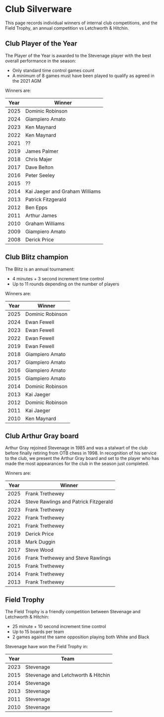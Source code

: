 # Club Silverware

This page records individual winners of internal club competitions,
and the Field Trophy, an annual competition vs Letchworth & Hitchin.

## Club Player of the Year

The Player of the Year is awarded to the Stevenage player with the best overall performance in the season:

- Only standard time control games count
- A minimum of 8 games must have been played to qualify as agreed in the 2021 AGM

Winners are:

| Year | Winner |
| ----------- | ----------- |
| 2025 | Dominic Robinson |
| 2024 | Giampiero Amato |
| 2023 | Ken Maynard |
| 2022 | Ken Maynard |
| 2021 | ?? |
| 2019 | James Palmer |
| 2018 | Chris Majer |
| 2017 | Dave Belton |
| 2016 | Peter Seeley |
| 2015 | ?? |
| 2014 | Kai Jaeger and Graham Williams |
| 2013 | Patrick Fitzgerald |
| 2012 | Ben Epps |
| 2011 | Arthur James |
| 2010 | Graham Williams |
| 2009 | Giampiero Amato |
| 2008 | Derick Price |

## Club Blitz champion

The Blitz is an annual tournament:

- 4 minutes + 3 second increment time control
- Up to 11 rounds depending on the number of players

Winners are:

| Year | Winner |
| ----------- | ----------- |
| 2025 | Dominic Robinson |
| 2024 | Ewan Fewell |
| 2023 | Ewan Fewell |
| 2022 | Ewan Fewell |
| 2019 | Ewan Fewell |
| 2018 | Giampiero Amato |
| 2017 | Giampiero Amato |
| 2016 | Giampiero Amato |
| 2015 | Giampiero Amato |
| 2014 | Dominic Robinson |
| 2013 | Kai Jaeger |
| 2012 | Dominic Robinson |
| 2011 | Kai Jaeger |
| 2010 | Ken Maynard |

## Club Arthur Gray board

Arthur Gray rejoined Stevenage in 1985 and was a stalwart of the club before finally
retiring from OTB chess in 1998. In recognition of his service to the club, we present
the Arthur Gray board and set to the player who has made the most appearances for the
club in the season just completed.

Winners are:

| Year | Winner |
| ----------- | ----------- |
| 2025 | Frank Trethewey |
| 2024 | Steve Rawlings and Patrick Fitzgerald |
| 2023 | Frank Trethewey |
| 2022 | Frank Trethewey |
| 2021 | Frank Trethewey |
| 2019 | Derick Price |
| 2018 | Mark Duggin |
| 2017 | Steve Wood |
| 2016 | Frank Trethewey and Steve Rawlings |
| 2015 | Frank Trethewey |
| 2014 | Frank Trethewey |
| 2013 | Frank Trethewey |

## Field Trophy

The Field Trophy is a friendly competition between Stevenage and Letchworth & Hitchin:

- 25 minute + 10 second increment time control
- Up to 15 boards per team
- 2 games against the same opposition playing both White and Black

Stevenage have won the Field Trophy in:

| Year | Team |
| ----------- | ----------- |
| 2023 | Stevenage |
| 2015 | Stevenage and Letchworth & Hitchin |
| 2014 | Stevenage |
| 2013 | Stevenage |
| 2011 | Stevenage |
| 2010 | Stevenage |

